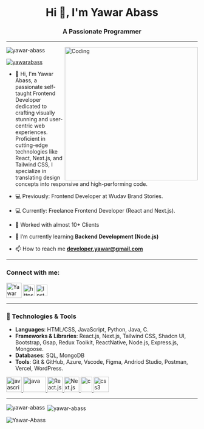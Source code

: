 <!-- <img alt="Coding" height="400" src ="https://static.vecteezy.com/system/resources/previews/002/214/642/original/web-designer-and-programmer-free-vector.jpg"> -->
<!--  ![MasterHead](https://static.vecteezy.com/system/resources/previews/002/214/642/original/web-designer-and-programmer-free-vector.jpg) -->
<h1 align="center">Hi 👋, I'm Yawar Abass</h1>
<h3 align="center">A Passionate Programmer</h3>
<hr>
<img align= "right" alt="Coding" width="350" src ="https://cdn.dribbble.com/users/1162077/screenshots/3848914/programmer.gif">

<p align="left"> <img src="https://komarev.com/ghpvc/?username=yawar-abass&label=Profile%20views&color=0e75b6&style=flat" alt="yawar-abass" /> </p>

<p align="left"> <a href="https://twitter.com/developer_yawar" target="blank"><img src="https://img.shields.io/twitter/follow/developer_yawar?logo=twitter&style=for-the-badge" alt="yawarabass" /></a> </p>

-  🚀 Hi, I'm Yawar Abass,  a passionate self-taught Frontend Developer dedicated to crafting visually stunning and user-centric web experiences. Proficient in cutting-edge technologies like React, Next.js, and Tailwind CSS, I specialize in translating design concepts into responsive and high-performing code. 
  
- 💻 Previously: Frontend Developer at Wudav Brand Stories.
  
- 💻 Currently: Freelance Frontend Developer (React and Next.js).

- 👥 Worked with almost 10+ Clients

- 🌱 I’m currently learning **Backend Development (Node.js)**

-  📫 How to reach me **developer.yawar@gmail.com**

<hr>
<h3 align="left">Connect with me:</h3>
<p align="left">
<a href="https://twitter.com/developer_yawar" target="blank">
<img align="center" src="https://help.twitter.com/content/dam/help-twitter/brand/logo.png" alt="Yawar abass" height="40" width="40" /></a>
<a href="https://www.linkedin.com/in/yawar-abass-1603ab206" target="blank">
<img align="center" src="https://play-lh.googleusercontent.com/kMofEFLjobZy_bCuaiDogzBcUT-dz3BBbOrIEjJ-hqOabjK8ieuevGe6wlTD15QzOqw" alt="https://www.linkedin.com/in/yawar-abass-1603ab206" height="30" width="30" /></a>
  <a href="https://www.instagram.com/developer_yawar" target="blank">
<img align="center" src="https://upload.wikimedia.org/wikipedia/commons/thumb/e/e7/Instagram_logo_2016.svg/2048px-Instagram_logo_2016.svg.png" alt="Instagram" height="30" width="30" /></a>
</p>
<hr>
<h3>🔧 Technologies & Tools</h3> 


- <strong>Languages</strong>: HTML/CSS, JavaScript, Python, Java, C.
- <strong>Frameworks & Libraries</strong>: React.js, Next.js, Tailwind CSS, Shadcn UI, Bootstrap, Gsap, Redux Toolkit,  ReactNative, Node.js, Express.js, Mongoose.
- <strong>Databases</strong>: SQL, MongoDB
- <strong> Tools</strong>:  Git & GitHub, Azure, Vscode, Figma, Andriod Studio, Postman, Vercel, WordPress.

<p align="left">

<a href="https://developer.mozilla.org/en-US/docs/Web/JavaScript" target="_blank" rel="noreferrer">
<img src="https://upload.wikimedia.org/wikipedia/commons/thumb/6/6a/JavaScript-logo.png/800px-JavaScript-logo.png" alt="javascript" width="40" height="40"/> </a> 
  
<a href="https://www.java.com" target="_blank" rel="noreferrer">
<img src="https://logos-world.net/wp-content/uploads/2022/07/Java-Logo.png" alt="java" width="60" height="40"/>  </a>   


<a href="https://react.dev/" target="_blank" rel="noreferrer">
<img src="https://upload.wikimedia.org/wikipedia/commons/thumb/a/a7/React-icon.svg/1150px-React-icon.svg.png" alt="React.js" width="40" height="40"/> </a> 

<a href="https://nextjs.org/" target="_blank" rel="noreferrer">
<img src="https://cdn.worldvectorlogo.com/logos/next-js.svg" alt="Next.js" width="40" height="40"/> </a> 

<a href="https://www.figma.com/" target="_blank" rel="noreferrer">
<img src="https://upload.wikimedia.org/wikipedia/commons/thumb/3/33/Figma-logo.svg/1667px-Figma-logo.svg.png" alt="c" width="30" height="40"/> </a> 

<a href="https://tailwind.com" target="_blank" rel="noreferrer"> 
<img src="https://adware-technologies.s3.amazonaws.com/uploads/technology/thumbnail/31/tailwind.png" alt="css3" width="40" height="40"/> </a> 

</p>
<hr>
<p>
  <img align="left" src="https://github-readme-stats.vercel.app/api/top-langs?username=yawar-abass&show_icons=true&locale=en&layout=compact" alt="yawar-abass" /></p>

<p>&nbsp;<img align="center" src="https://github-readme-stats.vercel.app/api?username=yawar-abass&show_icons=true&locale=en" alt="yawar-abass" /></p>

<p><img align="center" src="https://github-readme-streak-stats.herokuapp.com/?user=yawar-abass&show_icons=true&locale=en" alt="Yawar-Abass" /></p>

